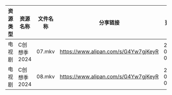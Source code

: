 | 资源类型 | 资源名称     | 文件名称   | 分享链接                                 | 更新时间                |
| ---- | -------- | ------ | ------------------------------------ | ------------------- |
| 电视剧  | C创想季2024 | 07.mkv | https://www.alipan.com/s/G4Yw7gjKeyR | 2024-02-26 00:05:13 |
| 电视剧  | C创想季2024 | 08.mkv | https://www.alipan.com/s/G4Yw7gjKeyR | 2024-02-26 00:05:08 |
